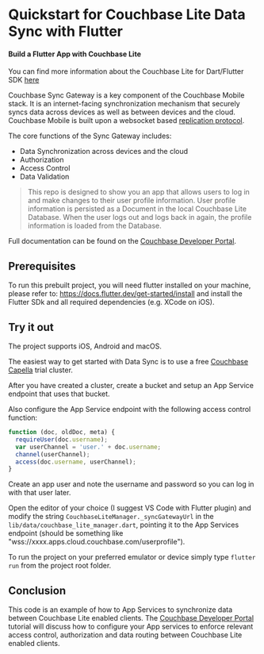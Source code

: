 # Quickstart for Couchbase Lite Data Sync with Flutter

#### Build a Flutter App with Couchbase Lite

You can find more information about the Couchbase Lite for Dart/Flutter SDK
[here](https://cbl-dart.dev/)

Couchbase Sync Gateway is a key component of the Couchbase Mobile stack. It is
an internet-facing synchronization mechanism that securely syncs data across
devices as well as between devices and the cloud. Couchbase Mobile is built upon
a websocket based
[replication protocol](https://blog.couchbase.com/data-replication-couchbase-mobile/).

The core functions of the Sync Gateway includes:

- Data Synchronization across devices and the cloud
- Authorization
- Access Control
- Data Validation

> This repo is designed to show you an app that allows users to log in and make
> changes to their user profile information. User profile information is
> persisted as a Document in the local Couchbase Lite Database. When the user
> logs out and logs back in again, the profile information is loaded from the
> Database.

Full documentation can be found on the
[Couchbase Developer Portal](https://developer.couchbase.com/tutorial-quickstart-android-java-sync/).

## Prerequisites

To run this prebuilt project, you will need flutter installed on your machine,
please refer to: https://docs.flutter.dev/get-started/install and install the
Flutter SDk and all required dependencies (e.g. XCode on iOS).

## Try it out

The project supports iOS, Android and macOS.

The easiest way to get started with Data Sync is to use a free
[Couchbase Capella](https://www.couchbase.com/products/capella) trial cluster.

After you have created a cluster, create a bucket and setup an App Service
endpoint that uses that bucket.

Also configure the App Service endpoint with the following access control function:

```javascript
function (doc, oldDoc, meta) {
  requireUser(doc.username);
  var userChannel = 'user.' + doc.username;
  channel(userChannel);
  access(doc.username, userChannel);
}
```

Create an app user and note the username and password so you can log in with
that user later.

Open the editor of your choice (I suggest VS Code with Flutter plugin) and
modify the string `CouchbaseLiteManager._syncGatewayUrl` in the
`lib/data/couchbase_lite_manager.dart`, pointing it to the App Services endpoint
(should be something like "wss://xxxx.apps.cloud.couchbase.com/userprofile").

To run the project on your preferred emulator or device simply type
`flutter run` from the project root folder.

## Conclusion

This code is an example of how to App Services to synchronize data between
Couchbase Lite enabled clients. The
[Couchbase Developer Portal](https://developer.couchbase.com/tutorial-quickstart-android-java-sync/)
tutorial will discuss how to configure your App services to enforce relevant
access control, authorization and data routing between Couchbase Lite enabled
clients.
